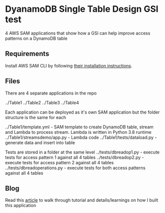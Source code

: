 # DyanamoDB Single Table Design GSI test

4 AWS SAM applications that show how a GSI can help improve access patterns on a DynamoDB table

## Requirements
Install AWS SAM CLI by following [their installation instructions](https://docs.aws.amazon.com/serverless-application-model/latest/developerguide/serverless-sam-cli-install.html).

## Files
There are 4 separate applications in the repo

../Table1
../Table2
../Table3
../Table4

Each application can be deployed as it's own SAM application but the folder structure is the same for each

../Table1/template.yml - SAM template to create DynamoDB table, stream and Lambda to process stream. Lambda is written in Python 3.8 runtime
../Table1/streamsdemo/app.py - Lambda code
../Table1/tests/dataload.py - generate data and insert into table

Tests are stored in a folder at the same level
../tests/dbreadop1.py - execute tests for access pattern 1 against all 4 tables
../tests/dbreadop2.py - execute tests for access pattern 2 against all 4 tables
../tests/dbreadoperations.py - execute tests for both access patterns against all 4 tables

## Blog
Read this [article](https://dev.to/tom_millner/dynamodb-when-to-use-a-gsi-6h5-temp-slug-8425817) to walk through tutorial and details/learnings on how I built this application

